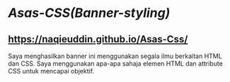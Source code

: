 # *Asas-CSS(Banner-styling)*

## https://naqieuddin.github.io/Asas-Css/

Saya menghasilkan banner ini menggunakan segala ilmu berkaitan HTML dan CSS.
Saya menggunakan apa-apa sahaja elemen HTML dan attribute CSS untuk mencapai objektif.
